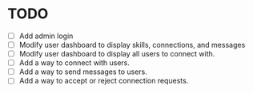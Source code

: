 # TODO

- [ ] Add admin login
- [ ] Modify user dashboard to display skills, connections, and messages
- [ ] Modify user dashboard to display all users to connect with.
- [ ] Add a way to connect with users.
- [ ] Add a way to send messages to users.
- [ ] Add a way to accept or reject connection requests.
